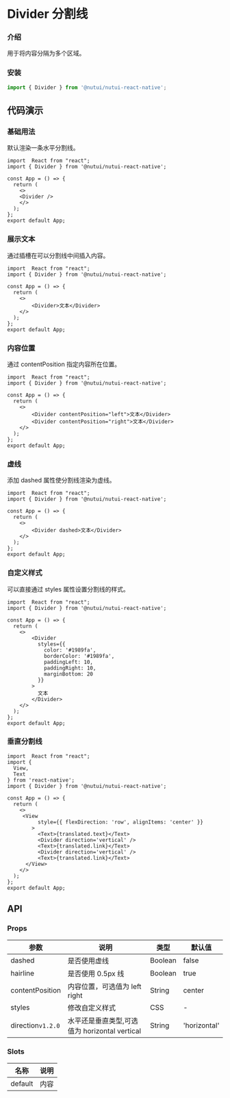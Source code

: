 # Divider 分割线

### 介绍

用于将内容分隔为多个区域。

### 安装

```js
import { Divider } from '@nutui/nutui-react-native';
```

## 代码演示

### 基础用法

默认渲染一条水平分割线。

```SnackPlayer
import  React from "react";
import { Divider } from '@nutui/nutui-react-native';

const App = () => {
  return (
    <>
    <Divider />
    </>
  );
};
export default App;
```


### 展示文本

通过插槽在可以分割线中间插入内容。

```SnackPlayer
import  React from "react";
import { Divider } from '@nutui/nutui-react-native';

const App = () => {
  return (
    <>
        <Divider>文本</Divider>
    </>
  );
};
export default App;
```


### 内容位置

通过 contentPosition 指定内容所在位置。

```SnackPlayer
import  React from "react";
import { Divider } from '@nutui/nutui-react-native';

const App = () => {
  return (
    <>
        <Divider contentPosition="left">文本</Divider>
        <Divider contentPosition="right">文本</Divider>
    </>
  );
};
export default App;
```


### 虚线

添加 dashed 属性使分割线渲染为虚线。

```SnackPlayer
import  React from "react";
import { Divider } from '@nutui/nutui-react-native';

const App = () => {
  return (
    <>
        <Divider dashed>文本</Divider>
    </>
  );
};
export default App;
```


### 自定义样式

可以直接通过 styles 属性设置分割线的样式。

```SnackPlayer
import  React from "react";
import { Divider } from '@nutui/nutui-react-native';

const App = () => {
  return (
    <>
        <Divider
          styles={{
            color: '#1989fa',
            borderColor: '#1989fa',
            paddingLeft: 10,
            paddingRight: 10,
            marginBottom: 20
          }}
        >
          文本
        </Divider>
    </>
  );
};
export default App;
```

### 垂直分割线

```SnackPlayer
import  React from "react";
import {
  View,
  Text
} from 'react-native';
import { Divider } from '@nutui/nutui-react-native';

const App = () => {
  return (
    <>
     <View
          style={{ flexDirection: 'row', alignItems: 'center' }}
        >
          <Text>{translated.text}</Text>
          <Divider direction='vertical' />
          <Text>{translated.link}</Text>
          <Divider direction='vertical' />
          <Text>{translated.link}</Text>
      </View>
    </>
  );
};
export default App;
```


## API

### Props

| 参数              | 说明                          | 类型    | 默认值 |
|-----------------| ----------------------------- | ------- | ------ |
| dashed          | 是否使用虚线                  | Boolean | false  |
| hairline        | 是否使用 0.5px 线             | Boolean | true   |
| contentPosition | 内容位置，可选值为 left right | String  | center |
| styles          | 修改自定义样式                | CSS     | -      |
| direction`v1.2.0`   | 水平还是垂直类型,可选值为 horizontal vertical               | String     | 'horizontal'      |

### Slots

| 名称    | 说明 |
| ------- | ---- |
| default | 内容 |
